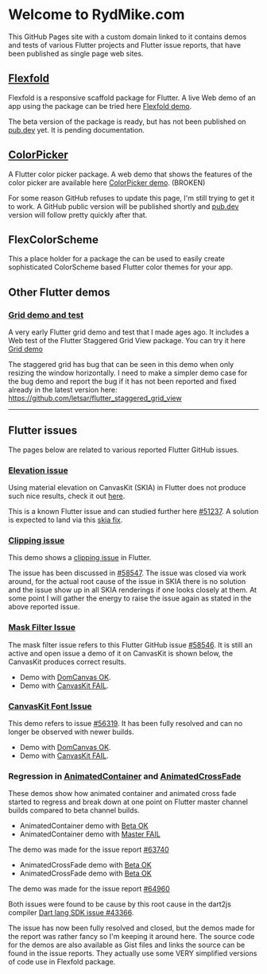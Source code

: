 # Welcome to RydMike.com

This GitHub Pages site with a custom domain linked to it contains demos and tests of various Flutter projects and Flutter issue reports, that have been published as single page web sites.

## [Flexfold](http://rydmike.com/demoflexfold)

Flexfold is a responsive scaffold package for Flutter. A live Web demo of an app using the package can be tried here [Flexfold demo](http://rydmike.com/demoflexfold).

The beta version of the package is ready, but has not been published on [pub.dev](https://pub.dev) yet. It is pending documentation.

## [ColorPicker](http://rydmike.com/pickerdemo)

A Flutter color picker package. A web demo that shows the features of the color picker are available here [ColorPicker demo](http://rydmike.com/pickerdemo). (BROKEN)

For some reason GitHub refuses to update this page, I'm still trying to get it to work. A GitHub public version will be published shortly and [pub.dev](https://pub.dev) version will follow pretty quickly after that.

## FlexColorScheme

This a place holder for a package the can be used to easily create sophisticated ColorScheme based Flutter color themes for your app.

## Other Flutter demos

### [Grid demo and test](http://rydmike.com/gridtest/#/)
A very early Flutter grid demo and test that I made ages ago. It includes a Web test of the Flutter Staggered Grid View package. You can try it here [Grid demo](http://rydmike.com/gridtest/#/)

The staggered grid has bug that can be seen in this demo when only resizing the window horizontally. I need to make a simpler demo case for the bug demo and report the bug if it has not been reported and fixed already in the latest version here: https://github.com/letsar/flutter_staggered_grid_view

----

## Flutter issues

The pages below are related to various reported Flutter GitHub issues.

### [Elevation issue](https://rydmike.com/elevation)

Using material elevation on CanvasKit (SKIA) in Flutter does not produce such nice results, check it out [here](https://rydmike.com/elevation).

This is a known Flutter issue and can studied further here [#51237](https://github.com/flutter/flutter/issues/51237). A solution is expected to land via this [skia fix](https://bugs.chromium.org/p/skia/issues/detail?id=10781).

### [Clipping issue](https://rydmike.com/clipissue/#/)

This demo shows a [clipping issue](https://rydmike.com/clipissue/#/) in Flutter.

The issue has been discussed in [#58547](https://github.com/flutter/flutter/issues/58547). The issue was closed via work around, for the actual root cause of the issue in SKIA there is no solution and the issue show up in all SKIA renderings if one looks closely at them. At some point I will gather the energy to raise the issue again as stated in the above reported issue.

### [Mask Filter Issue](https://rydmike.com/maskfilterskia)

The mask filter issue refers to this Flutter GitHub issue [#58546](https://github.com/flutter/flutter/issues/58546). It is still an active and open issue a demo of it on CanvasKit is shown below, the CanvasKit produces correct results.

* Demo with [DomCanvas OK](https://rydmike.com/maskfilterdom/).
* Demo with [CanvasKit FAIL](https://rydmike.com/maskfilterskia).


### [CanvasKit Font Issue](https://rydmike.com/fontissue/canvaskit/#/demo3)

This demo refers to issue [#56319](https://github.com/flutter/flutter/issues/56319). It has been fully resolved and can no longer be observed with newer builds.

* Demo with [DomCanvas OK](https://rydmike.com/fontissue/domcanvas/#/demo3).
* Demo with [CanvasKit FAIL](https://rydmike.com/fontissue/canvaskit/#/demo3).


### Regression in [AnimatedContainer](https://rydmike.com/animatedcontainermaster/#/) and [AnimatedCrossFade]()

These demos show how animated container and animated cross fade started to regress and break down at one point on Flutter master channel builds compared to beta channel builds.

* AnimatedContainer demo with [Beta OK](https://rydmike.com/animatedcontainerbeta/#/)
* AnimatedContainer demo with [Master FAIL](https://rydmike.com/animatedcontainermaster/#/)

The demo was made for the issue report [#63740](https://github.com/flutter/flutter/issues/63740)

* AnimatedCrossFade demo with [Beta OK](https://rydmike.com/animatedcrossfadebeta/#/)
* AnimatedCrossFade demo with [Beta OK](https://rydmike.com/animatedcrossfademaster/#/)

The demo was made for the issue report [#64960](https://github.com/flutter/flutter/issues/64960)

Both issues were found to be cause by this root cause in the dart2js compiler [Dart lang SDK issue #43366](https://github.com/dart-lang/sdk/issues/43366).

The issue has now been fully resolved and closed, but the demos made for the report was rather fancy so I'm keeping it around here. The source code for the demos are also available as Gist files and links the source can be found in the issue reports. They actually use some VERY simplified versions of code use in Flexfold package.

